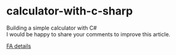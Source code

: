 # calculator-with-c-sharp

Building a simple calculator with C#  
I would be happy to share your comments to improve this article.


[FA details](https://poemse.com/2020/11/30/%d9%85%d8%a7%d8%b4%db%8c%d9%86-%d8%ad%d8%b3%d8%a7%d8%a8-c-%d9%be%db%8c%d8%b4%d8%b1%d9%81%d8%aa%d9%87-%d8%a8%d8%ae%d8%b4-1/)

